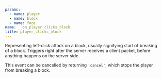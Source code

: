 ```yaml
---
params:
  - name: player
  - name: block
  - name: face
name: __on_player_clicks_block
title: player_clicks_block
---
```


Representing left-click attack on a block, usually signifying start of breaking
of a block. Triggers right after the server receives a client packet, before
anything happens on the server side.

This event can be cancelled by returning `'cancel'`, which stops the player from
breaking a block.
